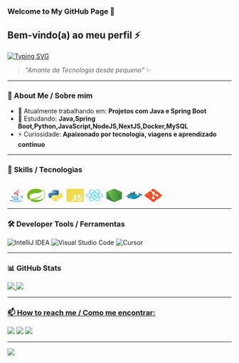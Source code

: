 ### Welcome to My GitHub Page 👋  
## Bem-vindo(a) ao meu perfil ⚡  

[![Typing SVG](https://readme-typing-svg.demolab.com?font=Fira+Code&size=28&duration=4000&pause=1&color=00C2FF&background=FFFFFF00&center=true&vCenter=true&repeat=true&width=700&lines=Hey+there!+🙌;I'm+Marcelo+Pinotti+💻;Always+learning+new+things+🚀)](https://git.io/typing-svg)

> *"Amante da Tecnologia desde pequeno"* ✨  

---

### 🌱 About Me / Sobre mim
- 🔭 Atualmente trabalhando em: **Projetos com Java e Spring Boot**  
- 🌱 Estudando: **Java,Spring Boot,Python,JavaScript,NodeJS,NextJS,Docker,MySQL**  
- ⚡ Curiosidade: **Apaixonado por tecnologia, viagens e aprendizado contínuo**  

---

### 🚀 Skills / Tecnologias
<div style="display: inline_block"><br>
  <img align="center" alt="Java" height="30" width="40" src="https://raw.githubusercontent.com/devicons/devicon/master/icons/java/java-original.svg">
  <img align="center" alt="Spring Boot" height="30" width="40" src="https://raw.githubusercontent.com/devicons/devicon/master/icons/spring/spring-original.svg">
  <img align="center" alt="Python" height="30" width="40" src="https://raw.githubusercontent.com/devicons/devicon/master/icons/python/python-original.svg">
  <img align="center" alt="JavaScript" height="30" width="40" src="https://raw.githubusercontent.com/devicons/devicon/master/icons/javascript/javascript-plain.svg">
  <img align="center" alt="React" height="30" width="40" src="https://raw.githubusercontent.com/devicons/devicon/master/icons/react/react-original.svg">
  <img align="center" alt="Node.js" height="30" width="40" src="https://raw.githubusercontent.com/devicons/devicon/master/icons/nodejs/nodejs-original.svg">
  <img align="center" alt="Docker" height="30" width="40" src="https://raw.githubusercontent.com/devicons/devicon/master/icons/docker/docker-original.svg">
  <img align="center" alt="Git" height="30" width="40" src="https://raw.githubusercontent.com/devicons/devicon/master/icons/git/git-original.svg">
</div>

---

### 🛠️ Developer Tools / Ferramentas
![IntelliJ IDEA](https://img.shields.io/badge/-IntelliJ%20IDEA-000000?style=flat&logo=intellij-idea&logoColor=white)
![Visual Studio Code](https://img.shields.io/badge/-VS%20Code-007ACC?style=flat&logo=visual-studio-code&logoColor=white)
![Cursor](https://img.shields.io/badge/-Cursor-FF6F00?style=flat&logo=cursor&logoColor=white)

---

### 📊 GitHub Stats
<div>
  <a href="https://github.com/marcelo-pinotti">
   <img height="180em" src="https://github-readme-stats.vercel.app/api?username=marcelo-pinotti&show_icons=true&theme=blue_navy&include_all_commits=true&count_private=true"/>
   <img height="180em" src="https://github-readme-stats.vercel.app/api/top-langs/?username=marcelo-pinotti&layout=compact&langs_count=6&theme=holi"/>
</div>

---

### 📫 How to reach me / Como me encontrar:
<div>
  <a href="https://linkedin.com/in/marcelo-pinotti" target="_blank"><img src="https://img.shields.io/badge/-LinkedIn-%230077B5?style=for-the-badge&logo=linkedin&logoColor=white"></a>
  <a href="mailto:marcelopinotti@outlook.com.br"><img src="https://img.shields.io/badge/-Outlook-%23007ACC?style=for-the-badge&logo=microsoft-outlook&logoColor=white"></a>
  <a href="https://instagram.com/" target="_blank"><img src="https://img.shields.io/badge/-Instagram-%23E4405F?style=for-the-badge&logo=instagram&logoColor=white"></a>
</div>

---

![](https://komarev.com/ghpvc/?username=marcelo-pinotti&color=blueviolet&style=for-the-badge&label=VISITORS)

